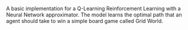 A basic implementation for a Q-Learning Reinforcement Learning with a Neural Network approximator. The model learns the optimal path that an agent should take to win a simple board game called Grid World.
